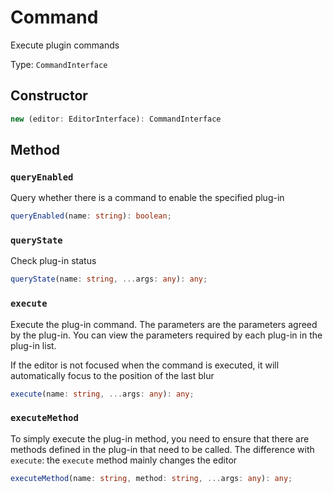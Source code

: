 # Command

Execute plugin commands

Type: `CommandInterface`

## Constructor

```ts
new (editor: EditorInterface): CommandInterface
```

## Method

### `queryEnabled`

Query whether there is a command to enable the specified plug-in

```ts
queryEnabled(name: string): boolean;
```

### `queryState`

Check plug-in status

```ts
queryState(name: string, ...args: any): any;
```

### `execute`

Execute the plug-in command. The parameters are the parameters agreed by the plug-in. You can view the parameters required by each plug-in in the plug-in list.

If the editor is not focused when the command is executed, it will automatically focus to the position of the last blur

```ts
execute(name: string, ...args: any): any;
```

### `executeMethod`

To simply execute the plug-in method, you need to ensure that there are methods defined in the plug-in that need to be called. The difference with `execute`: the `execute` method mainly changes the editor

```ts
executeMethod(name: string, method: string, ...args: any): any;
```
